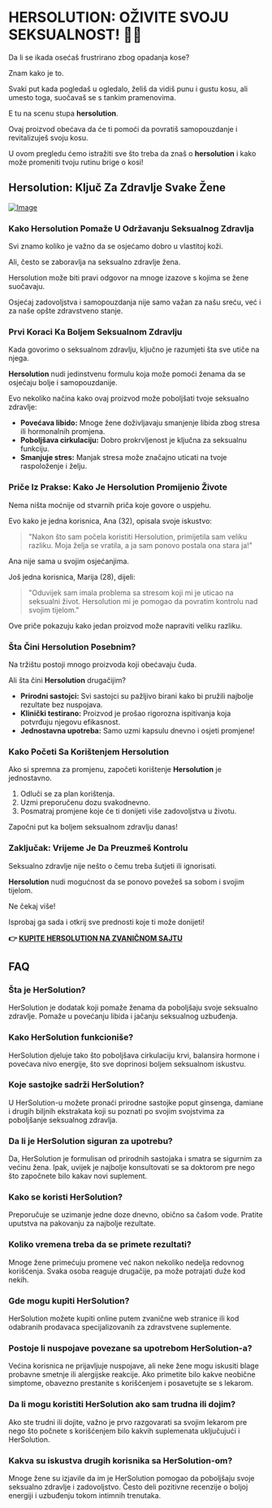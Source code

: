 # HERSOLUTION: OŽIVITE SVOJU SEKSUALNOST! 🌺✨

Da li se ikada osećaš frustrirano zbog opadanja kose? 

Znam kako je to. 

Svaki put kada pogledaš u ogledalo, želiš da vidiš punu i gustu kosu, ali umesto toga, suočavaš se s tankim pramenovima. 

E tu na scenu stupa **hersolution**. 

Ovaj proizvod obećava da će ti pomoći da povratiš samopouzdanje i revitalizuješ svoju kosu. 

U ovom pregledu ćemo istražiti sve što treba da znaš o **hersolution** i kako može promeniti tvoju rutinu brige o kosi!

## Hersolution: Ključ Za Zdravlje Svake Žene

[![Image](https://www2.sellhealth.com/231/HerSol_logo_500px120px.jpg)](https://gchaffi.com/mqP5RaR0)

### Kako Hersolution Pomaže U Održavanju Seksualnog Zdravlja

Svi znamo koliko je važno da se osjećamo dobro u vlastitoj koži. 

Ali, često se zaboravlja na seksualno zdravlje žena.

Hersolution može biti pravi odgovor na mnoge izazove s kojima se žene suočavaju.

Osjećaj zadovoljstva i samopouzdanja nije samo važan za našu sreću, već i za naše opšte zdravstveno stanje.

### Prvi Koraci Ka Boljem Seksualnom Zdravlju

Kada govorimo o seksualnom zdravlju, ključno je razumjeti šta sve utiče na njega. 

**Hersolution** nudi jedinstvenu formulu koja može pomoći ženama da se osjećaju bolje i samopouzdanije.

Evo nekoliko načina kako ovaj proizvod može poboljšati tvoje seksualno zdravlje:

- **Povećava libido:** Mnoge žene doživljavaju smanjenje libida zbog stresa ili hormonalnih promjena. 
- **Poboljšava cirkulaciju:** Dobro prokrvljenost je ključna za seksualnu funkciju.
- **Smanjuje stres:** Manjak stresa može značajno uticati na tvoje raspoloženje i želju.

### Priče Iz Prakse: Kako Je Hersolution Promijenio Živote

Nema ništa moćnije od stvarnih priča koje govore o uspjehu. 

Evo kako je jedna korisnica, Ana (32), opisala svoje iskustvo:

> "Nakon što sam počela koristiti Hersolution, primijetila sam veliku razliku. 
> Moja želja se vratila, a ja sam ponovo postala ona stara ja!"

Ana nije sama u svojim osjećanjima. 

Još jedna korisnica, Marija (28), dijeli:

> "Oduvijek sam imala problema sa stresom koji mi je uticao na seksualni život. 
> Hersolution mi je pomogao da povratim kontrolu nad svojim tijelom."

Ove priče pokazuju kako jedan proizvod može napraviti veliku razliku.

### Šta Čini Hersolution Posebnim?

Na tržištu postoji mnogo proizvoda koji obećavaju čuda. 

Ali šta čini **Hersolution** drugačijim?

- **Prirodni sastojci:** Svi sastojci su pažljivo birani kako bi pružili najbolje rezultate bez nuspojava.
- **Klinički testirano:** Proizvod je prošao rigorozna ispitivanja koja potvrđuju njegovu efikasnost.
- **Jednostavna upotreba:** Samo uzmi kapsulu dnevno i osjeti promjene!

### Kako Početi Sa Korištenjem Hersolution

Ako si spremna za promjenu, započeti korištenje **Hersolution** je jednostavno.

1. Odluči se za plan korištenja.
2. Uzmi preporučenu dozu svakodnevno.
3. Posmatraj promjene koje će ti donijeti više zadovoljstva u životu.

Započni put ka boljem seksualnom zdravlju danas!

### Zaključak: Vrijeme Je Da Preuzmeš Kontrolu

Seksualno zdravlje nije nešto o čemu treba šutjeti ili ignorisati.

**Hersolution** nudi mogućnost da se ponovo povežeš sa sobom i svojim tijelom.

Ne čekaj više!

Isprobaj ga sada i otkrij sve prednosti koje ti može donijeti!



**👉 [KUPITE HERSOLUTION NA ZVANIČNOM SAJTU](https://gchaffi.com/mqP5RaR0)**

## FAQ

### Šta je HerSolution?
HerSolution je dodatak koji pomaže ženama da poboljšaju svoje seksualno zdravlje. Pomaže u povećanju libida i jačanju seksualnog uzbuđenja.

### Kako HerSolution funkcioniše?
HerSolution djeluje tako što poboljšava cirkulaciju krvi, balansira hormone i povećava nivo energije, što sve doprinosi boljem seksualnom iskustvu.

### Koje sastojke sadrži HerSolution?
U HerSolution-u možete pronaći prirodne sastojke poput ginsenga, damiane i drugih biljnih ekstrakata koji su poznati po svojim svojstvima za poboljšanje seksualnog zdravlja.

### Da li je HerSolution siguran za upotrebu?
Da, HerSolution je formulisan od prirodnih sastojaka i smatra se sigurnim za većinu žena. Ipak, uvijek je najbolje konsultovati se sa doktorom pre nego što započnete bilo kakav novi suplement.

### Kako se koristi HerSolution?
Preporučuje se uzimanje jedne doze dnevno, obično sa čašom vode. Pratite uputstva na pakovanju za najbolje rezultate.

### Koliko vremena treba da se primete rezultati?
Mnoge žene primećuju promene već nakon nekoliko nedelja redovnog korišćenja. Svaka osoba reaguje drugačije, pa može potrajati duže kod nekih.

### Gde mogu kupiti HerSolution?
HerSolution možete kupiti online putem zvanične web stranice ili kod odabranih prodavaca specijalizovanih za zdravstvene suplemente.

### Postoje li nuspojave povezane sa upotrebom HerSolution-a?
Većina korisnica ne prijavljuje nuspojave, ali neke žene mogu iskusiti blage probavne smetnje ili alergijske reakcije. Ako primetite bilo kakve neobične simptome, obavezno prestanite s korišćenjem i posavetujte se s lekarom.

### Da li mogu koristiti HerSolution ako sam trudna ili dojim?
Ako ste trudni ili dojite, važno je prvo razgovarati sa svojim lekarom pre nego što počnete s korišćenjem bilo kakvih suplemenata uključujući i HerSolution.

### Kakva su iskustva drugih korisnika sa HerSolution-om?
Mnoge žene su izjavile da im je HerSolution pomogao da poboljšaju svoje seksualno zdravlje i zadovoljstvo. Često deli pozitivne recenzije o boljoj energiji i uzbuđenju tokom intimnih trenutaka.